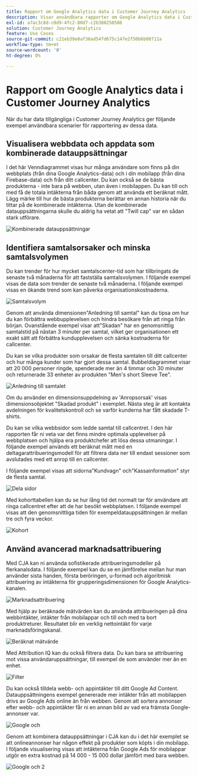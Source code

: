 ```yaml
---
title: Rapport om Google Analytics data i Customer Journey Analytics
description: Visar användbara rapporter om Google Analytics data i Customer Journey Analytics
exl-id: a7ac3c8d-c0d9-4fc2-80d7-c2b388250586
solution: Customer Journey Analytics
feature: Use Cases
source-git-commit: c21eb39e0af36ad54fd675c147e2f50b6b00711a
workflow-type: tm+mt
source-wordcount: '0'
ht-degree: 0%

---
```


# Rapport om Google Analytics data i Customer Journey Analytics

När du har data tillgängliga i Customer Journey Analytics ger följande exempel användbara scenarier för rapportering av dessa data.

## Visualisera webbdata och appdata som kombinerade datauppsättningar

I det här Venndiagrammet visas hur många användare som finns på din webbplats (från dina Google Analytics-data) och i din mobilapp (från dina Firebase-data) och från ditt callcenter. Du kan också se de bästa produkterna - inte bara på webben, utan även i mobilappen. Du kan till och med få de totala intäkterna från båda genom att använda ett beräknat mått. Lägg märke till hur de bästa produkterna berättar en annan historia när du tittar på de kombinerade intäkterna. Utan de kombinerade datauppsättningarna skulle du aldrig ha vetat att &quot;Twill cap&quot; var en sådan stark utförare.

![Kombinerade datauppsättningar](../assets/combined-datasets.png)

## Identifiera samtalsorsaker och minska samtalsvolymen

Du kan trender för hur mycket samtalscenter-tid som har tillbringats de senaste två månaderna för att fastställa samtalsvolymen. I följande exempel visas de data som trender de senaste två månaderna. I följande exempel visas en ökande trend som kan påverka organisationskostnaderna.

![Samtalsvolym](../assets/call-volume.png)

Genom att använda dimensionen&quot;Anledning till samtal&quot; kan du tipsa om hur du kan förbättra webbupplevelsen och hindra besökare från att ringa från början. Ovanstående exempel visar att&quot;Skadan&quot; har en genomsnittlig samtalstid på nästan 3 minuter per samtal, vilket ger organisationen ett exakt sätt att förbättra kundupplevelsen och sänka kostnaderna för callcenter.

Du kan se vilka produkter som orsakar de flesta samtalen till ditt callcenter och hur många kunder som har gjort dessa samtal. Bubbeldiagrammet visar att 20 000 personer ringde, spenderade mer än 4 timmar och 30 minuter och returnerade 33 enheter av produkten &quot;Men&#39;s short Sleeve Tee&quot;.

![Anledning till samtalet](../assets/call-reason.png)

Om du använder en dimensionsuppdelning av &#39;Anropsorsak&#39; visas dimensionsobjektet &quot;Skadad produkt&quot; i exemplet. Nästa steg är att kontakta avdelningen för kvalitetskontroll och se varför kunderna har fått skadade T-shirts.

Du kan se vilka webbsidor som ledde samtal till callcentret. I den här rapporten får ni veta var det finns mindre optimala upplevelser på webbplatsen och hjälpa era produktchefer att lösa dessa utmaningar. I följande exempel används ett beräknat mått med en deltagarattribueringsmodell för att filtrera data ner till endast sessioner som avslutades med ett anrop till en callcenter.

I följande exempel visas att sidorna&quot;Kundvagn&quot; och&quot;Kassainformation&quot; styr de flesta samtal.

![Dela sidor](../assets/contributing-pages.png)

Med kohorttabellen kan du se hur lång tid det normalt tar för användare att ringa callcentret efter att de har besökt webbplatsen. I följande exempel visas att den genomsnittliga tiden för exempeldatauppsättningen är mellan tre och fyra veckor.

![Kohort](../assets/cohort.png)

## Använd avancerad marknadsattribuering

Med CJA kan ni använda sofistikerade attribueringsmodeller på flerkanalsdata. I följande exempel kan du se en jämförelse mellan hur man använder sista handen, första beröringen, u-formad och algoritmisk attribuering av intäkterna för grupperingsdimensionen för Google Analytics-kanalen.

![Marknadsattribuering](../assets/mktg-attribution.png)

Med hjälp av beräknade mätvärden kan du använda attribueringen på dina webbintäkter, intäkter från mobilappar och till och med ta bort produktreturer. Resultatet blir en verklig nettointäkt för varje marknadsföringskanal.

![Beräknat mätvärde](../assets/calc-metric.png)

Med Attribution IQ kan du också filtrera data. Du kan bara se attribuering mot vissa användaruppsättningar, till exempel de som använder mer än en enhet.

![Filter](../assets/filter.png)

Du kan också tilldela webb- och appintäkter till ditt Google Ad Content. Datauppsättningens exempel genererade mer intäkter från att mobilappen drivs av Google Ads online än från webben. Genom att sortera annonser efter webb- och appintäkter får ni en annan bild av vad era främsta Google-annonser var.

![Google och](../assets/google-ad.png)

Genom att kombinera datauppsättningar i CJA kan du i det här exemplet se att onlineannonser har någon effekt på produkter som köpts i din mobilapp. I följande visualisering visas att intäkterna från Google Ads för mobilappar utgör en extra kostnad på 14 000 - 15 000 dollar jämfört med bara webben.

![Google och 2](../assets/google-ad2.png)
